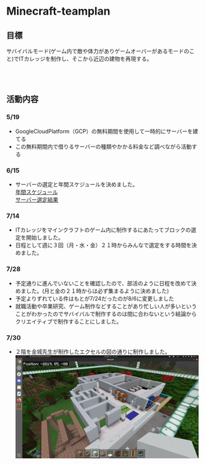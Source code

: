 # Minecraft-teamplan

## 目標

サバイバルモード(ゲーム内で敵や体力がありゲームオーバーがあるモードのこと)でITカレッジを制作し、そこから近辺の建物を再現する。  
<br>
<br>
<br>
## 活動内容
### 5/19

- GoogleCloudPlatform（GCP）の無料期間を使用して一時的にサーバーを建てる
- この無料期間内で借りるサーバーの種類やかかる料金など調べながら活動する

### 6/15

- サーバーの選定と年間スケジュールを決めました。  
[年間スケジュール](https://docs.google.com/document/d/1VIKox1CF2IxkwvJ4Oc3n1mGflR2vfEfMGAkEKS8jqfU/edit)  
[サーバー選定結果](https://docs.google.com/spreadsheets/d/1rMOViQ3uV9RHxNNq8lAEA9Dzw8mhb_8wJP8gzemT61k/edit?usp=sharing)  

### 7/14

- ITカレッジをマインクラフトのゲーム内に制作するにあたってブロックの選定を開始しました。
- 日程として週に３回（月・水・金）２１時からみんなで選定をする時間を決めました。

### 7/28

- 予定通りに進んでいないことを確認したので、部活のように日程を改めて決めました。(月と金の２１時からは必ず集まるように決めました)
- 予定よりずれている件はもとが7/24だったのが8/6に変更しました
- 就職活動や卒業研究、ゲーム制作などすることがあり忙しい人が多いということがわかったのでサバイバルで制作するのは間に合わないという結論からクリエイティブで制作することにしました。

### 7/30

- ２階を金城先生が制作したエクセルの図の通りに制作しました。
![photo0730](https://github.com/n20011/Minecraft_teamplan/blob/main/photo/photo0730_1.png)
